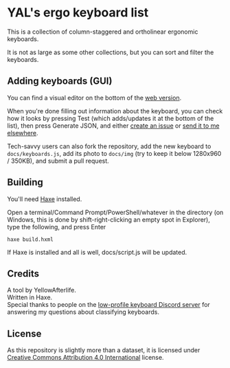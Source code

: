 # YAL's ergo keyboard list

This is a collection of column-staggered and ortholinear ergonomic keyboards.

It is not as large as some other collections, but you can sort and filter the keyboards. 

## Adding keyboards (GUI)

You can find a visual editor on the bottom of the
[web version](https://yal-tools.github.io/ergo-keyboards/).

When you're done filling out information about the keyboard,
you can check how it looks by pressing Test
(which adds/updates it at the bottom of the list),
then press Generate JSON, and either
[create an issue](https://github.com/YAL-Tools/ergo-keyboards/issues)
or [send it to me elsewhere](https://yal.cc/about/).

Tech-savvy users can also fork the repository,
add the new keyboard to `docs/keyboards.js`,
add its photo to `docs/img` (try to keep it below 1280x960 / 350KB),
and submit a pull request.

## Building

You'll need [Haxe](https://haxe.org) installed.

Open a terminal/Command Prompt/PowerShell/whatever in the directory
(on Windows, this is done by shift-right-clicking an empty spot in Explorer),
type the following, and press Enter
```
haxe build.hxml
```
If Haxe is installed and all is well, docs/script.js will be updated.

## Credits

A tool by YellowAfterlife.  
Written in Haxe.  
Special thanks to people on the [low-profile keyboard Discord server](https://discord.gg/69UM9sQF8q)
for answering my questions about classifying keyboards.

## License

As this repository is slightly more than a dataset, it is licensed under
[Creative Commons Attribution 4.0 International](https://creativecommons.org/licenses/by/4.0/) license.